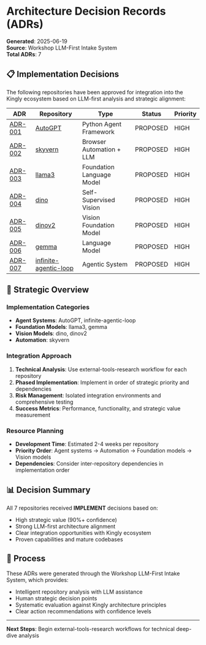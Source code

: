 # Architecture Decision Records (ADRs)

**Generated**: 2025-06-19  
**Source**: Workshop LLM-First Intake System  
**Total ADRs**: 7

## 📋 Implementation Decisions

The following repositories have been approved for integration into the Kingly ecosystem based on LLM-first analysis and strategic alignment:

| ADR | Repository | Type | Status | Priority |
|-----|------------|------|--------|----------|
| [ADR-001](./ADR-001-integrate-autogpt.md) | [AutoGPT](https://github.com/Significant-Gravitas/AutoGPT) | Python Agent Framework | PROPOSED | HIGH |
| [ADR-002](./ADR-002-integrate-skyvern.md) | [skyvern](https://github.com/Skyvern-AI/skyvern) | Browser Automation + LLM | PROPOSED | HIGH |
| [ADR-003](./ADR-003-integrate-llama3.md) | [llama3](https://github.com/meta-llama/llama3) | Foundation Language Model | PROPOSED | HIGH |
| [ADR-004](./ADR-004-integrate-dino.md) | [dino](https://github.com/facebookresearch/dino) | Self-Supervised Vision | PROPOSED | HIGH |
| [ADR-005](./ADR-005-integrate-dinov2.md) | [dinov2](https://github.com/facebookresearch/dinov2) | Vision Foundation Model | PROPOSED | HIGH |
| [ADR-006](./ADR-006-integrate-gemma.md) | [gemma](https://github.com/google-deepmind/gemma) | Language Model | PROPOSED | HIGH |
| [ADR-007](./ADR-007-integrate-infinite-agentic-loop.md) | [infinite-agentic-loop](https://github.com/your-repo/infinite-agentic-loop) | Agentic System | PROPOSED | HIGH |

## 🎯 Strategic Overview

### **Implementation Categories**
- **Agent Systems**: AutoGPT, infinite-agentic-loop
- **Foundation Models**: llama3, gemma  
- **Vision Models**: dino, dinov2
- **Automation**: skyvern

### **Integration Approach**
1. **Technical Analysis**: Use external-tools-research workflow for each repository
2. **Phased Implementation**: Implement in order of strategic priority and dependencies
3. **Risk Management**: Isolated integration environments and comprehensive testing
4. **Success Metrics**: Performance, functionality, and strategic value measurement

### **Resource Planning**
- **Development Time**: Estimated 2-4 weeks per repository
- **Priority Order**: Agent systems → Automation → Foundation models → Vision models
- **Dependencies**: Consider inter-repository dependencies in implementation order

## 📊 Decision Summary

All 7 repositories received **IMPLEMENT** decisions based on:
- High strategic value (90%+ confidence)
- Strong LLM-first architecture alignment
- Clear integration opportunities with Kingly ecosystem
- Proven capabilities and mature codebases

## 🔄 Process

These ADRs were generated through the Workshop LLM-First Intake System, which provides:
- Intelligent repository analysis with LLM assistance
- Human strategic decision points
- Systematic evaluation against Kingly architecture principles
- Clear action recommendations with confidence levels

---

**Next Steps**: Begin external-tools-research workflows for technical deep-dive analysis
